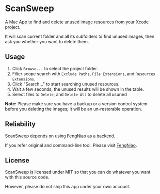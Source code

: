 # ScanSweep

A Mac App to find and delete unused image resources from your Xcode project.

It will scan current folder and all its subfolders to find unused images, then ask you whether you want to delete them.

## Usage

1. Click `Browse...` to select the project folder.
2. Filter scope search with `Exclude Paths`, `File Extensions`, and `Resources Extensions`.
3. Click "Search..." to start searching unused resources.
4. Wait a few seconds, the unused results will be shown in the table.
5. Select files to `Delete`, and `Delete All` to delete all usuned

**Note:** Please make sure you have a backup or a version control system before you deleting the images; it will be an un-restorable operation.



## Reliability

ScanSweep depends on using [FengNiao](https://github.com/onevcat/FengNiao) as a backend.

If you refer original and command-line tool. Please visit [FengNiao](https://github.com/onevcat/FengNiao).

## License

ScanSweep is licensed under MIT so that you can do whatever you want with this source code.

However, please do not ship this app under your own account.